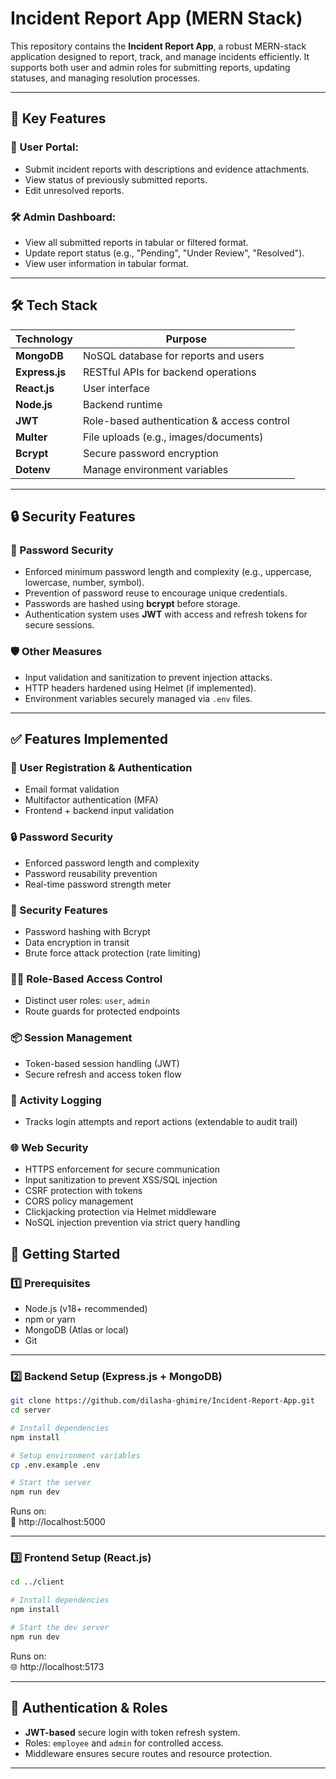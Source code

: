 # Incident Report App (MERN Stack)

This repository contains the **Incident Report App**, a robust MERN-stack application designed to report, track, and manage incidents efficiently. It supports both user and admin roles for submitting reports, updating statuses, and managing resolution processes.

---

## 📌 Key Features

### 👷 User Portal:

- Submit incident reports with descriptions and evidence attachments.
- View status of previously submitted reports.
- Edit unresolved reports.

### 🛠 Admin Dashboard:

- View all submitted reports in tabular or filtered format.
- Update report status (e.g., "Pending", "Under Review", "Resolved").
- View user information in tabular format.

---

## 🛠 Tech Stack

| Technology     | Purpose                                    |
| -------------- | ------------------------------------------ |
| **MongoDB**    | NoSQL database for reports and users       |
| **Express.js** | RESTful APIs for backend operations        |
| **React.js**   | User interface                             |
| **Node.js**    | Backend runtime                            |
| **JWT**        | Role-based authentication & access control |
| **Multer**     | File uploads (e.g., images/documents)      |
| **Bcrypt**     | Secure password encryption                 |
| **Dotenv**     | Manage environment variables               |

---

## 🔒 Security Features

### 🔑 Password Security

- Enforced minimum password length and complexity (e.g., uppercase, lowercase, number, symbol).
- Prevention of password reuse to encourage unique credentials.
- Passwords are hashed using **bcrypt** before storage.
- Authentication system uses **JWT** with access and refresh tokens for secure sessions.

### 🛡 Other Measures

- Input validation and sanitization to prevent injection attacks.
- HTTP headers hardened using Helmet (if implemented).
- Environment variables securely managed via `.env` files.

---

## ✅ Features Implemented

### 🔐 User Registration & Authentication

- Email format validation
- Multifactor authentication (MFA)
- Frontend + backend input validation

### 🔒 Password Security

- Enforced password length and complexity
- Password reusability prevention
- Real-time password strength meter

### 🧪 Security Features

- Password hashing with Bcrypt
- Data encryption in transit
- Brute force attack protection (rate limiting)

### 👮‍♂️ Role-Based Access Control

- Distinct user roles: `user`, `admin`
- Route guards for protected endpoints

### 📦 Session Management

- Token-based session handling (JWT)
- Secure refresh and access token flow

### 📝 Activity Logging

- Tracks login attempts and report actions (extendable to audit trail)

### 🌐 Web Security

- HTTPS enforcement for secure communication
- Input sanitization to prevent XSS/SQL injection
- CSRF protection with tokens
- CORS policy management
- Clickjacking protection via Helmet middleware
- NoSQL injection prevention via strict query handling

## 🚀 Getting Started

### 1️⃣ Prerequisites

- Node.js (v18+ recommended)
- npm or yarn
- MongoDB (Atlas or local)
- Git

---

### 2️⃣ Backend Setup (Express.js + MongoDB)

```bash
git clone https://github.com/dilasha-ghimire/Incident-Report-App.git
cd server

# Install dependencies
npm install

# Setup environment variables
cp .env.example .env

# Start the server
npm run dev
```

Runs on:  
🔗 http://localhost:5000

---

### 3️⃣ Frontend Setup (React.js)

```bash
cd ../client

# Install dependencies
npm install

# Start the dev server
npm run dev
```

Runs on:  
🌐 http://localhost:5173

---

## 🔐 Authentication & Roles

- **JWT-based** secure login with token refresh system.
- Roles: `employee` and `admin` for controlled access.
- Middleware ensures secure routes and resource protection.

---
